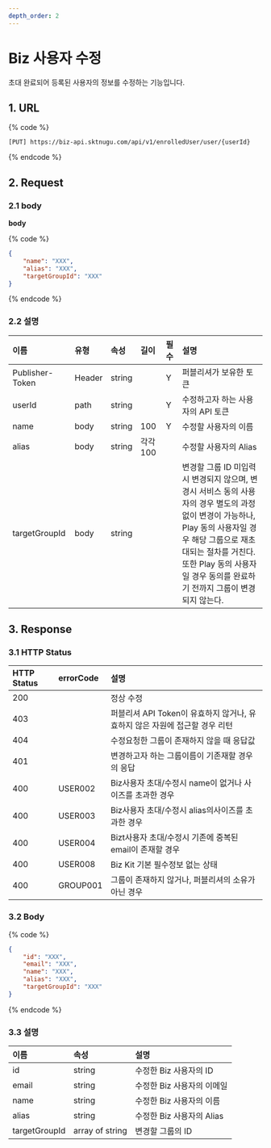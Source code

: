 ```yaml
---
depth_order: 2
---
```


# Biz 사용자 수정

초대 완료되어 등록된 사용자의 정보를 수정하는 기능입니다.

## 1. URL

{% code %}
```text
[PUT] https://biz-api.sktnugu.com/api/v1/enrolledUser/user/{userId}
```
{% endcode %}

## 2. Request

### 2.1 body

**body**

{% code %}
```json
{
    "name": "XXX",
    "alias": "XXX",
    "targetGroupId": "XXX"
}
```
{% endcode %}

### 2.2 설명

| 이름              | 유형     | 속성     | 길이     | 필수    | 설명                                                                                                                                                      |
|:----------------|:-------|:-------|:-------|:------|:--------------------------------------------------------------------------------------------------------------------------------------------------------|
| Publisher-Token | Header | string |        | Y     | 퍼블리셔가 보유한 토큰                                                                                                                                            |
| userId          | path   | string |        | Y     | 수정하고자 하는 사용자의 API 토큰                                                                                                                                    |
| name            | body   | string | 100    | Y     | 수정할 사용자의 이름                                                                                                                                             |
| alias           | body   | string | 각각 100 |       | 수정할 사용자의 Alias                                                                                                                                          |
| targetGroupId   | body   | string |        |       | 변경할 그룹 ID 미입력시 변경되지 않으며, 변경시 서비스 동의 사용자의 경우 별도의 과정없이 변경이 가능하나, Play 동의 사용자일 경우 해당 그룹으로 재초대되는 절차를 거친다.<br/>또한 Play 동의 사용자일 경우 동의를 완료하기 전까지 그룹이 변경되지 않는다. |

## 3. Response

### 3.1 HTTP Status

| HTTP Status | errorCode | 설명                                              |
|:------------|:----------|:------------------------------------------------|
| 200         |           | 정상 수정                                           |
| 403         |           | 퍼블리셔 API Token이 유효하지 않거나, 유효하지 않은 자원에 접근할 경우 리턴 |
| 404         |           | 수정요청한 그룹이 존재하지 않을 때 응답값                         |
| 401         |           | 변경하고자 하는 그룹이름이 기존재할 경우의 응답                      |
| 400         | USER002   | Biz사용자 초대/수정시 name이 없거나 사이즈를 초과한 경우             |
| 400         | USER003   | Biz사용자 초대/수정시 alias의사이즈를 초과한 경우                 |
| 400         | USER004   | Bizt사용자 초대/수정시 기존에 중복된 email이 존재할 경우            |
| 400         | USER008   | Biz Kit 기본 필수정보 없는 상태                           |
| 400         | GROUP001  | 그룹이 존재하지 않거나, 퍼블리셔의 소유가 아닌 경우                   |

### 3.2 Body

{% code %}
```json
{
    "id": "XXX",
    "email": "XXX",
    "name": "XXX",
    "alias": "XXX",
    "targetGroupId": "XXX"
}
```
{% endcode %}

### 3.3 설명

| 이름            | 속성              | 설명                 |
|:--------------|:----------------|:-------------------|
| id            | string          | 수정한 Biz 사용자의 ID    |
| email         | string          | 수정한 Biz 사용자의 이메일   |
| name          | string          | 수정한 Biz 사용자의 이름    |
| alias         | string          | 수정한 Biz 사용자의 Alias |
| targetGroupId | array of string | 변경할 그룹의 ID         |
